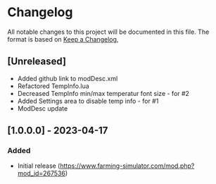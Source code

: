 # Changelog

All notable changes to this project will be documented in this file.
The format is based on [Keep a Changelog](https://keepachangelog.com/en/1.0.0/),

## [Unreleased]
- Added github link to modDesc.xml
- Refactored TempInfo.lua
- Decreased TempInfo min/max temperatur font size - for #2
- Added Settings area to disable temp info - for #1
- ModDesc update

## [1.0.0.0] - 2023-04-17

### Added
- Initial release (https://www.farming-simulator.com/mod.php?mod_id=267536)
